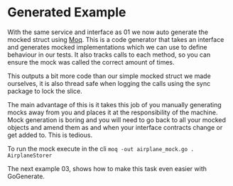 # Generated Example

With the same service and interface as 01 we now auto generate the mocked struct using [Moq](https://github.com/matryer/moq). This is a code generator that takes an interface and generates mocked implementations which we can use to define behaviour in our tests. It also tracks calls to each method, so you can ensure the mock was called the correct amount of times.

This outputs a bit more code than our simple mocked struct we made ourselves, it is also thread safe when logging the calls using the sync package to lock the slice.

The main advantage of this is it takes this job of you manually generating mocks away from you and places it at the responsibility of the machine. Mock generation is boring and you will need to go back to all your mocked objects and amend them as and when your interface contracts change or get added to. This is tedious.

To run the mock execute in the cli `moq -out airplane_mock.go . AirplaneStorer`

The next example 03, shows how to make this task even easier with GoGenerate.
